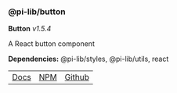 ### @pi-lib/button

**Button** _v1.5.4_

A React button component

**Dependencies:** @pi-lib/styles, @pi-lib/utils, react

<table>
  <tbody>
    <tr>
      <td><a href="https://pi.lance-taylor.com/?path=/story/interactions-button" target="_blank">Docs</a></td>
      <td><a href="https://www.npmjs.com/package/@pi-lib/button" target="_blank">NPM</a></td>
      <td><a href="https://github.com/lancerael/pi/tree/main/src/src/components/atoms/Button" target="_blank">Github</a></td>
    </tr>
  </tbody>
</table>


